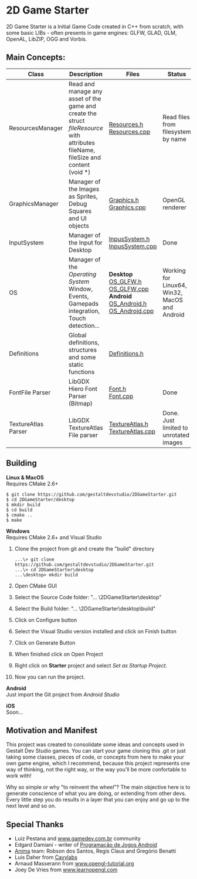 # 2D Game Starter

2D Game Starter is a Initial Game Code created in C++ from scratch, with some basic LIBs - often presents in game engines: GLFW, GLAD, GLM, OpenAL, LibZIP, OGG and Vorbis.

## Main Concepts:

Class | Description | Files | Status | TODO
|--|--|--|--|--|
ResourcesManager | Read and manage any asset of the game and create the struct *fileResource* with attributes fileName, fileSize and content (void *) | [Resources.h](app/src/main/cpp/include/Resources.h)<br> [Resources.cpp](app/src/main/cpp/source/Resources.cpp) | Read files from filesystem by name  | Read files from zip files
GraphicsManager | Manager of the Images as Sprites, Debug Squares and UI objects  | [Graphics.h](app/src/main/cpp/include/Graphics.h)<br> [Graphics.cpp](app/src/main/cpp/source/Graphics.cpp)  | OpenGL renderer | DirectX renderer
InputSystem | Manager of the Input for Desktop | [InpusSystem.h](app/src/main/cpp/include/InputSystem.h)<br> [InpusSystem.cpp](app/src/main/cpp/source/InputSystem.cpp)  |  Done  | 
OS | Manager of the *Operating System* Window, Events, Gamepads integration, Touch detection... | **Desktop** [OS_GLFW.h](app/src/main/cpp/include/OS_GLFW.h)  [OS_GLFW.cpp](app/src/main/cpp/source/OS_GLFW.cpp) <br> **Android**  [OS_Android.h](app/src/main/cpp/include/OS_Android.h)  [OS_Android.cpp](app/src/main/cpp/source/android/OS_Android.cpp)   |  Working for Linux64, Win32, MacOS and Android  | iOS
Definitions | Global definitions, structures and some static functions | [Definitions.h](app/src/main/cpp/include/Definitions.h)  |   |
FontFile Parser | LibGDX Hiero Font Parser (Bitmap) | [Font.h](app/src/main/cpp/include/Font.h) <br>[Font.cpp](app/src/main/cpp/source/Font.cpp)   | Done  |
TextureAtlas Parser | LibGDX TextureAtlas File parser | [TextureAtlas.h](app/src/main/cpp/include/TextureAtlas.h) <br>[TextureAtlas.cpp](app/src/main/cpp/source/TextureAtlas.cpp)   | Done. Just limited to unrotated images |

## Building
**Linux & MacOS**<br>
Requires CMake 2.6+

    $ git clone https://github.com/gestaltdevstudio/2DGameStarter.git 
    $ cd 2DGameStarter/desktop
    $ mkdir build
    $ cd build
    $ cmake ..
    $ make

**Windows**<br>
Requires CMake 2.6+ and Visual Studio

 1. Clone the project from git and create the "build" directory

	    ...\> git clone https://github.com/gestaltdevstudio/2DGameStarter.git 
	    ...\> cd 2DGameStarter\desktop
		...\desktop> mkdir build

 2. Open CMake GUI
 3. Select the Source Code folder: "... \2DGameStarter\desktop"
 4. Select the Build folder: "... \2DGameStarter\desktop\build"
 5. Click on Configure button
 6. Select the Visual Studio version installed and click on Finish button
 7. Click on Generate Button
 8. When finished click on Open Project
 9. Right click on **Starter** project and select *Set as Startup Project*.
 10. Now you can run the project. 

**Android**<br>
Just import the Git project from *Android Studio*

**iOS**<br>
Soon...

## Motivation and Manifest 
This project was created to consolidate some ideas and concepts used in Gestalt Dev Studio games. You can start your game cloning this .git or just taking some classes, pieces of code, or concepts from here to make your own game engine, which I recommend, because this project represents one way of thinking, not the right way, or the way you'll be more confortable to work with!

Why so simple or why "to reinvent the wheel"? The main objective here is to generate conscience of what you are doing, or extending from other devs. Every little step you do results in a layer that you can enjoy and go up to the next level and so on.

## Special Thanks

 - Luiz Pestana and www.gamedev.com.br community
 - Edgard Damiani - writer of [Programação de Jogos Android](https://novatec.com.br/livros/programacao-jogos-android-2ed/)
 - [Anima](https://github.com/edamiani/Anima-Engine) team: Robson dos Santos, Regis Claus and Gregório Benatti
 - Luis Daher from [Cavylabs](http://http://www.cavylabs.com/)
 - Arnaud Masserann from www.opengl-tutorial.org
 - Joey De Vries from www.learnopengl.com

